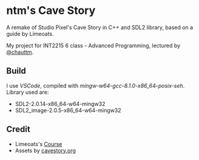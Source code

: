 # ntm's Cave Story

A remake of Studio Pixel's Cave Story in C++ and SDL2 library, based on a guide by Limeoats.

My project for INT2215 6 class - Advanced Programming, lectured by [@chauttm](https://github.com/chauttm "chauttm's GitHub").

## Build

I use _VSCode_, compiled with _mingw-w64-gcc-8.1.0-x86_64-posix-seh_. Library used are:

- SDL2-2.0.14-x86_64-w64-mingw32
- SDL2_image-2.0.5-x86_64-w64-mingw32

## Credit

- Limeoats's [Course](https://www.youtube.com/playlist?list=PLNOBk_id22bw6LXhrGfhVwqQIa-M2MsLa "Link to original YouTube playlist")
- Assets by [cavestory.org](http://cavestory.org/)
